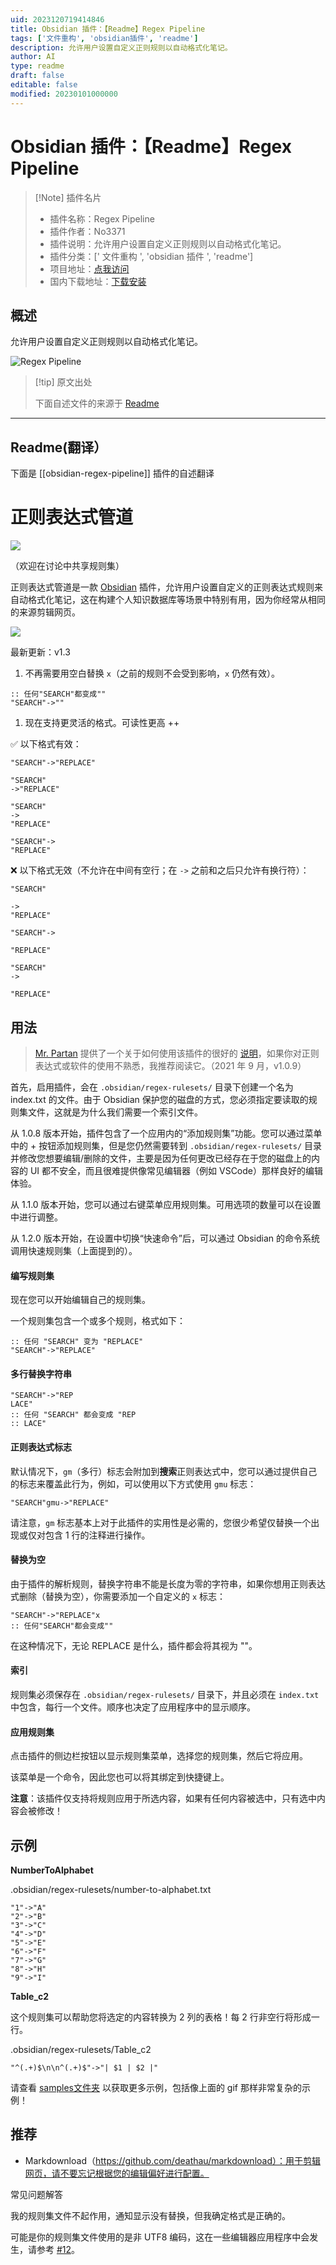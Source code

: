 ```yaml
---
uid: 2023120719414846
title: Obsidian 插件：【Readme】Regex Pipeline
tags: ['文件重构', 'obsidian插件', 'readme']
description: 允许用户设置自定义正则规则以自动格式化笔记。
author: AI
type: readme
draft: false
editable: false
modified: 20230101000000
---
```


# Obsidian 插件：【Readme】Regex Pipeline

> [!Note] 插件名片
> - 插件名称：Regex Pipeline
> - 插件作者：No3371
> - 插件说明：允许用户设置自定义正则规则以自动格式化笔记。
> - 插件分类：[' 文件重构 ', 'obsidian 插件 ', 'readme']
> - 项目地址：[点我访问](https://github.com/No3371/obsidian-regex-pipeline)
> - 国内下载地址：[下载安装](https://pkmer.cn/products/plugin/pluginMarket/?obsidian-regex-pipeline)

## 概述

允许用户设置自定义正则规则以自动格式化笔记。

![Regex Pipeline](https://cdn.pkmer.cn/covers/obsidian-regex-pipeline_new.gif!pkmer)

> [!tip] 原文出处
>
>下面自述文件的来源于 [Readme](https://ghproxy.net/https://raw.githubusercontent.com/No3371/obsidian-regex-pipeline/master/README.md)
>

---

## Readme(翻译）

下面是 [[obsidian-regex-pipeline]] 插件的自述翻译

# 正则表达式管道

![](https://img.shields.io/github/downloads/no3371/obsidian-regex-pipeline/total?style=plastic)

（欢迎在讨论中共享规则集）

正则表达式管道是一款 [Obsidian](https://obsidian.md/) 插件，允许用户设置自定义的正则表达式规则来自动格式化笔记，这在构建个人知识数据库等场景中特别有用，因为你经常从相同的来源剪辑网页。

![](https://cdn.pkmer.cn/covers/obsidian-regex-pipeline_1_1.gif!pkmer)

最新更新：v1.3

1. 不再需要用空白替换 `x`（之前的规则不会受到影响，`x` 仍然有效）。

```
:: 任何"SEARCH"都变成""
"SEARCH"->""
```

1. 现在支持更灵活的格式。可读性更高 ++

✅ 以下格式有效：

```
"SEARCH"->"REPLACE"
```

```
"SEARCH"
->"REPLACE"
```

```
"SEARCH"
->
"REPLACE"
```

```
"SEARCH"->
"REPLACE"
```

❌ 以下格式无效（不允许在中间有空行；在 `->` 之前和之后只允许有换行符）：

```
"SEARCH"

->
"REPLACE"
```

```
"SEARCH"->

"REPLACE"
```

```
"SEARCH"
->

"REPLACE"
```

## 用法

> [Mr. Partan](www.lpartan.com) 提供了一个关于如何使用该插件的很好的 [说明](https://gist.github.com/No3371/f1750b178376f0659df6650ccaf57c12)，如果你对正则表达式或软件的使用不熟悉，我推荐阅读它。（2021 年 9 月，v1.0.9）

首先，启用插件，会在 `.obsidian/regex-rulesets/` 目录下创建一个名为 index.txt 的文件。由于 Obsidian 保护您的磁盘的方式，您必须指定要读取的规则集文件，这就是为什么我们需要一个索引文件。

从 1.0.8 版本开始，插件包含了一个应用内的“添加规则集”功能。您可以通过菜单中的 + 按钮添加规则集，但是您仍然需要转到 `.obsidian/regex-rulesets/` 目录并修改您想要编辑/删除的文件，主要是因为任何更改已经存在于您的磁盘上的内容的 UI 都不安全，而且很难提供像常见编辑器（例如 VSCode）那样良好的编辑体验。

从 1.1.0 版本开始，您可以通过右键菜单应用规则集。可用选项的数量可以在设置中进行调整。

从 1.2.0 版本开始，在设置中切换“快速命令”后，可以通过 Obsidian 的命令系统调用快速规则集（上面提到的）。

#### 编写规则集

现在您可以开始编辑自己的规则集。

一个规则集包含一个或多个规则，格式如下：

```
:: 任何 "SEARCH" 变为 "REPLACE"
"SEARCH"->"REPLACE"
```

#### 多行替换字符串

```
"SEARCH"->"REP
LACE"
:: 任何 "SEARCH" 都会变成 "REP
:: LACE"
```

#### 正则表达式标志

默认情况下，`gm`（多行）标志会附加到**搜索**正则表达式中，您可以通过提供自己的标志来覆盖此行为，例如，可以使用以下方式使用 `gmu` 标志：

```
"SEARCH"gmu->"REPLACE"
```

请注意，`gm` 标志基本上对于此插件的实用性是必需的，您很少希望仅替换一个出现或仅对包含 1 行的注释进行操作。

#### 替换为空

由于插件的解析规则，替换字符串不能是长度为零的字符串，如果你想用正则表达式删除（替换为空），你需要添加一个自定义的 `x` 标志：

```
"SEARCH"->"REPLACE"x
:: 任何"SEARCH"都会变成""
```

在这种情况下，无论 REPLACE 是什么，插件都会将其视为 ""。

#### 索引

规则集必须保存在 `.obsidian/regex-rulesets/` 目录下，并且必须在 `index.txt` 中包含，每行一个文件。顺序也决定了应用程序中的显示顺序。

#### 应用规则集

点击插件的侧边栏按钮以显示规则集菜单，选择您的规则集，然后它将应用。

该菜单是一个命令，因此您也可以将其绑定到快捷键上。

**注意**：该插件仅支持将规则应用于所选内容，如果有任何内容被选中，只有选中内容会被修改！

## 示例

**NumberToAlphabet**

.obsidian/regex-rulesets/number-to-alphabet.txt

```
"1"->"A"
"2"->"B"
"3"->"C"
"4"->"D"
"5"->"E"
"6"->"F"
"7"->"G"
"8"->"H"
"9"->"I"
```

**Table_c2**

这个规则集可以帮助您将选定的内容转换为 2 列的表格！每 2 行非空行将形成一行。

.obsidian/regex-rulesets/Table_c2

```
"^(.+)$\n\n^(.+)$"->"| $1 | $2 |"
```

请查看 [samples文件夹](https://github.com/No3371/obsidian-regex-pipeline/tree/master/samples) 以获取更多示例，包括像上面的 gif 那样非常复杂的示例！

## 推荐

- Markdownload（<https://github.com/deathau/markdownload）：用于剪辑网页，请不要忘记根据您的编辑偏好进行配置。>

常见问题解答

我的规则集文件不起作用，通知显示没有替换，但我确定格式是正确的。

可能是你的规则集文件使用的是非 UTF8 编码，这在一些编辑器应用程序中会发生，请参考 [#12](https://github.com/No3371/obsidian-regex-pipeline/issues/12)。

